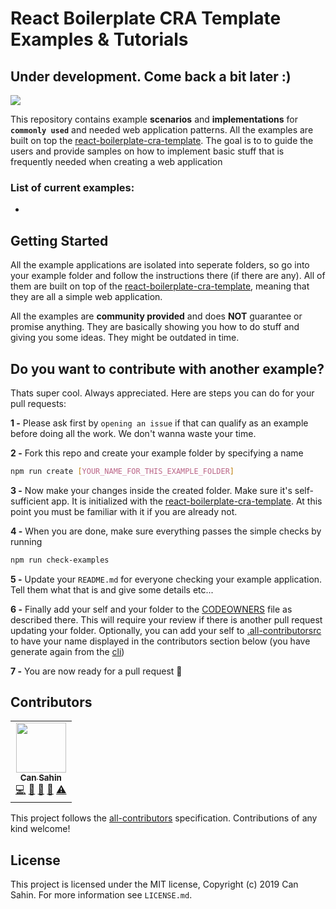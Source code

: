 # React Boilerplate CRA Template Examples & Tutorials

## Under development. Come back a bit later :)

![](https://github.com/react-boilerplate/cra-template-examples/workflows/examples/badge.svg)

This repository contains example **scenarios** and **implementations** for **`commonly used`** and needed web application patterns. All the examples are built on top the [react-boilerplate-cra-template]. The goal is to to guide the users and provide samples on how to implement basic stuff that is frequently needed when creating a web application

### List of current examples:

-

## Getting Started

All the example applications are isolated into seperate folders, so go into your example folder and follow the instructions there (if there are any). All of them are built on top of the [react-boilerplate-cra-template], meaning that they are all a simple web application.

All the examples are **community provided** and does **NOT** guarantee or promise anything. They are basically showing you how to do stuff and giving you some ideas. They might be outdated in time.

## Do you want to contribute with another example?

Thats super cool. Always appreciated. Here are steps you can do for your pull requests:

**1 -** Please ask first by `opening an issue` if that can qualify as an example before doing all the work. We don't wanna waste your time.

**2 -** Fork this repo and create your example folder by specifying a name

```sh
npm run create [YOUR_NAME_FOR_THIS_EXAMPLE_FOLDER]
```

**3 -** Now make your changes inside the created folder. Make sure it's self-sufficient app. It is initialized with the [react-boilerplate-cra-template]. At this point you must be familiar with it if you are already not.

**4 -** When you are done, make sure everything passes the simple checks by running

```sh
npm run check-examples
```

**5 -** Update your `README.md` for everyone checking your example application. Tell them what that is and give some details etc...

**6 -** Finally add your self and your folder to the [CODEOWNERS](/.github/CODEOWNERS) file as described there. This will require your review if there is another pull request updating your folder. Optionally, you can add your self to [.all-contributorsrc](.all-contributorsrc) to have your name displayed in the contributors section below (you have generate again from the [cli](https://allcontributors.org/docs/en/cli/overview))

**7 -** You are now ready for a pull request 🥳

[react-boilerplate-cra-template]: https://github.com/react-boilerplate/react-boilerplate-cra-template

## Contributors

<!-- ALL-CONTRIBUTORS-LIST:START - Do not remove or modify this section -->
<!-- prettier-ignore-start -->
<!-- markdownlint-disable -->
<table>
  <tr>
    <td align="center"><a href="https://github.com/Can-Sahin"><img src="https://avatars2.githubusercontent.com/u/33245689" width="80px;" alt=""/><br /><sub><b>Can Sahin</b></sub></a><br /><a href="https://github.com/react-boilerplate/cra-template-examples/commits?author=Can-Sahin" title="Code">💻</a> <a href="https://github.com/react-boilerplate/cra-template-examples/commits?author=Can-Sahin" title="Documentation">📖</a> <a href="#ideas-Can-Sahin" title="Ideas, Planning, & Feedback">🤔</a> <a href="https://github.com/react-boilerplate/cra-template-examples/pulls?q=is%3Apr+reviewed-by%3ACan-Sahin" title="Reviewed Pull Requests">👀</a> <a href="https://github.com/react-boilerplate/cra-template-examples/commits?author=Can-Sahin" title="Tests">⚠️</a></td>
  </tr>
</table>

<!-- markdownlint-enable -->
<!-- prettier-ignore-end -->

<!-- ALL-CONTRIBUTORS-LIST:END -->

This project follows the [all-contributors](https://github.com/all-contributors/all-contributors) specification. Contributions of any kind welcome!

## License

This project is licensed under the MIT license, Copyright (c) 2019 Can Sahin.
For more information see `LICENSE.md`.
